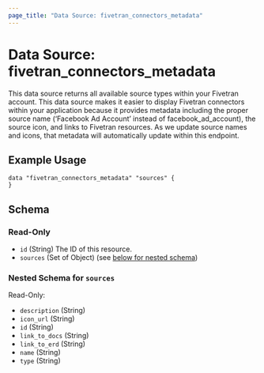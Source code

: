 ```yaml
---
page_title: "Data Source: fivetran_connectors_metadata"
---
```


# Data Source: fivetran_connectors_metadata

This data source returns all available source types within your Fivetran account. This data source makes it easier to display Fivetran connectors within your application because it provides metadata including the proper source name (‘Facebook Ad Account’ instead of facebook_ad_account), the source icon, and links to Fivetran resources. As we update source names and icons, that metadata will automatically update within this endpoint.

## Example Usage

```hcl
data "fivetran_connectors_metadata" "sources" {
}
```

<!-- schema generated by tfplugindocs -->
## Schema

### Read-Only

- `id` (String) The ID of this resource.
- `sources` (Set of Object) (see [below for nested schema](#nestedatt--sources))

<a id="nestedatt--sources"></a>
### Nested Schema for `sources`

Read-Only:

- `description` (String)
- `icon_url` (String)
- `id` (String)
- `link_to_docs` (String)
- `link_to_erd` (String)
- `name` (String)
- `type` (String)